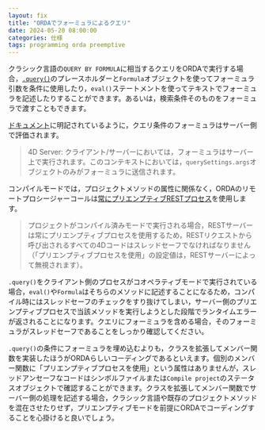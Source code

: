```yaml
---
layout: fix
title: "ORDAでフォーミュラによるクエリ"
date: 2024-05-20 08:00:00
categories: 仕様
tags: programming orda preemptive
---
```


クラシック言語の`QUERY BY FORMULA`に相当するクエリをORDAで実行する場合，[`.query()`](https://developer.4d.com/docs/ja/20-R4/API/DataClassClass#query)のプレースホルダーと`Formula`オブジェクトを使ってフォーミュラ引数を条件に使用したり，`eval()`ステートメントを使ってテキストでフォーミュラを記述したりすることができます。あるいは，検索条件そのものをフォーミュラで渡すこともできます。

[ドキュメント](https://developer.4d.com/docs/ja/20-R4/API/DataClassClass/)に明記されているように，クエリ条件のフォーミュラはサーバー側で評価されます。

> 4D Server: クライアント/サーバーにおいては，フォーミュラはサーバー上で実行されます。このコンテキストにおいては，`querySettings.args`オブジェクトのみがフォーミュラに送信されます。

コンパイルモードでは，プロジェクトメソッドの属性に関係なく，ORDAのリモートプロシージャーコールは[常にプリエンプティブRESTプロセス](https://developer.4d.com/docs/ja/20-R4/REST/classFunctions/)を使用します。

> プロジェクトがコンパイル済みモードで実行される場合，RESTサーバーは常にプリエンプティブプロセスを使用するため，RESTリクエストから呼び出されるすべての4Dコードはスレッドセーフでなければなりません（「プリエンプティブプロセスを使用」の設定値は，RESTサーバーによって無視されます）。

`.query()`をクライアント側のプロセスがコオペラティブモードで実行されている場合，`eval()`や`Formula`はそちらのメソッドに記述することになるため，コンパイル時にはスレッドセーフのチェックをすり抜けてしまい，サーバー側のプリエンプティブプロセスで当該メソッドを実行しようとした段階でランタイムエラーが返されることになります。クエリにフォーミュラを含める場合，そのフォーミュラがスレッドセーフであることをしっかり確認してください。

`.query()`の条件にフォーミュラを埋め込むよりも，クラスを拡張してメンバー関数を実装したほうがORDAらしいコーディングであるといえます。個別のメンバー関数に「プリエンプティブプロセスを使用」という属性はありませんが，スレッドアンセーフなコードはシンボルファイルまたは`Compile project`のステータスオブジェクトで確認することができます。クラスを拡張してメンバー関数でサーバー側の処理を記述する場合，クラシック言語や既存のプロジェクトメソッドを混在させたりせず，プリエンプティブモードを前提にORDAでコーディングすることを心掛けると良いでしょう。